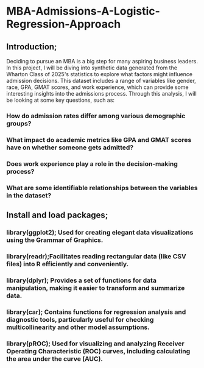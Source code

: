 # MBA-Admissions-A-Logistic-Regression-Approach
## Introduction;
Deciding to pursue an MBA is a big step for many aspiring business leaders. In this project, I will be diving into synthetic data generated from the Wharton Class of 2025's statistics to explore what factors might influence admission decisions. This dataset includes a range of variables like gender, race, GPA, GMAT scores, and work experience, which can provide some interesting insights into the admissions process.
Through this analysis, I will be looking at some key questions, such as:
### How do admission rates differ among various demographic groups?
### What impact do academic metrics like GPA and GMAT scores have on whether someone gets admitted?
### Does work experience play a role in the decision-making process?
### What are some identifiable relationships between the variables in the dataset? 
## Install and load packages; 
### library(ggplot2); Used for creating elegant data visualizations using the Grammar of Graphics.
### library(readr);Facilitates reading rectangular data (like CSV files) into R efficiently and conveniently.
### library(dplyr); Provides a set of functions for data manipulation, making it easier to transform and summarize data.
### library(car); Contains functions for regression analysis and diagnostic tools, particularly useful for checking multicollinearity and other model assumptions.
### library(pROC); Used for visualizing and analyzing Receiver Operating Characteristic (ROC) curves, including calculating the area under the curve (AUC).
